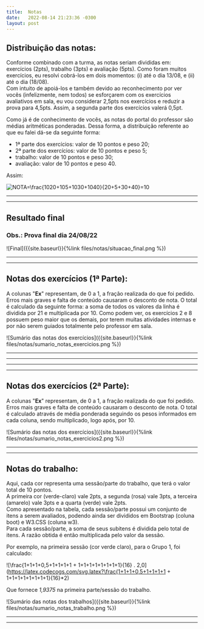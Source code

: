 ```yaml
---
title:  Notas
date:   2022-08-14 21:23:36 -0300
layout: post
---
```


## Distribuição das notas:

Conforme combinado com a turma, as notas seriam divididas em: exercícios (2pts), trabalho (3pts) e avaliação (5pts). Como foram muitos exercícios, eu resolvi cobrá-los em dois momentos: (i) até o dia 13/08, e (ii) até o dia (18/08).
<br>Com intuito de apoiá-los e também devido ao reconhecimento por ver vocês (infelizmente, nem todos) se esforçarem com os exercícios avaliativos em sala, eu vou considerar 2,5pts nos exercícios e reduzir a prova para 4,5pts. Assim, a segunda parte dos exercícios valerá 0,5pt.

Como já é de conhecimento de vocês, as notas do portal do professor são médias aritméticas ponderadas. Dessa forma, a distribuição referente ao que eu falei dá-se da seguinte forma:
* 1ª parte dos exercícios: valor de 10 pontos e peso 20;
* 2ª parte dos exercícios: valor de 10 pontos e peso 5;
* trabalho: valor de 10 pontos e peso 30;
* avaliação: valor de 10 pontos e peso 40.

Assim:

![NOTA=\frac{10*20+10*5+10*30+10*40}{20+5+30+40}=10](https://latex.codecogs.com/svg.latex?NOTA=\frac{10*20+10*5+10*30+10*40}{20+5+30+40}=10)

<hr>
<hr>

## Resultado final
### Obs.: Prova final dia 24/08/22

![Final]({{site.baseurl}}{%link files/notas/situacao_final.png %})

<hr>
<hr>

## Notas dos exercícios (1ª Parte):

A colunas "**Ex**" representam, de 0 a 1, a fração realizada do que foi pedido. Erros mais graves e falta de conteúdo causaram o desconto de nota. O total é calculado da seguinte forma: a soma de todos os valores da linha é dividida por 21 e multiplicada por 10. Como podem ver, os exercícios 2 e 8 possuem peso maior que os demais, por terem muitas atividades internas e por não serem guiados totalmente pelo professor em sala.

![Sumário das notas dos exercícios]({{site.baseurl}}{%link files/notas/sumario_notas_exercicios.png %})

<hr>
<hr>

<hr>
<hr>

## Notas dos exercícios (2ª Parte):

A colunas "**Ex**" representam, de 0 a 1, a fração realizada do que foi pedido. Erros mais graves e falta de conteúdo causaram o desconto de nota. O total é calculado através de média ponderada seguindo os pesos informados em cada coluna, sendo multiplicado, logo após, por 10.

![Sumário das notas dos exercícios]({{site.baseurl}}{%link files/notas/sumario_notas_exercicios2.png %})

<hr>
<hr>

## Notas do trabalho:

Aqui, cada cor representa uma sessão/parte do trabalho, que terá o valor total de 10 pontos.<br>
A primeira cor (verde-claro) vale 2pts, a segunda (rosa) vale 3pts, a terceira (amarelo) vale 3pts e a quarta (verde) vale 2pts.<br>
Como apresentado na tabela, cada sessão/parte possui um conjunto de itens a serem avaliados, podendo ainda ser divididos em Bootstrap (coluna boot) e W3.CSS (coluna w3).<br>
Para cada sessão/parte, a soma de seus subitens é dividida pelo total de itens. A razão obtida é então multiplicada pelo valor da sessão.

Por exemplo, na primeira sessão (cor verde claro), para o Grupo 1, foi calculado:

![\frac{1+1+1+0,5+1+1+1+1 + 1+1+1+1+1+1+1+1}{16} . 2,0](https://latex.codecogs.com/svg.latex?\frac{1+1+1+0,5+1+1+1+1 + 1+1+1+1+1+1+1+1}{16}*2)

Que fornece *1,9375* na primeira parte/sessão do trabalho.

![Sumário das notas dos trabalhos]({{site.baseurl}}{%link files/notas/sumario_notas_trabalho.png %})

<hr>
<hr>
